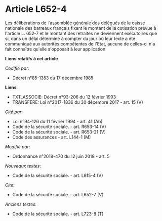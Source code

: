 # Article L652-4

Les délibérations de l'assemblée générale des délégués de la caisse nationale des barreaux français fixant le montant de la
cotisation prévue à l'article L. 652-7 et le montant des retraites ne deviennent exécutoires que si, dans un délai déterminé
à compter du jour où leur texte a été communiqué aux autorités compétentes de l'Etat, aucune de celles-ci n'a fait connaître
qu'elle s'opposait à leur application.

**Liens relatifs à cet article**

_Codifié par_:

  - Décret n°85-1353 du 17 décembre 1985

**Liens**:

  - TXT_ASSOCIE: Décret n°93-206 du 12 février 1993
  - TRANSFERE: Loi n°2017-1836 du 30 décembre 2017 - art. 15 (V)

_Cité par_:

  - Loi n°94-126 du 11 février 1994 - art. 41 (Ab)
  - Code de la sécurité sociale. - art. R653-14 (V)
  - Code de la sécurité sociale. - art. R653-21 (V)
  - Code des assurances - art. L144-1 (M)

_Modifié par_:

  - Ordonnance n°2018-470 du 12 juin 2018 - art. 5

_Nouveaux textes_:

  - Code de la sécurité sociale. - art. L615-4 (V)

_Cite_:

  - Code de la sécurité sociale. - art. L652-7 (V)

_Anciens textes_:

  - Code de la sécurité sociale. - art. L723-8 (T)
